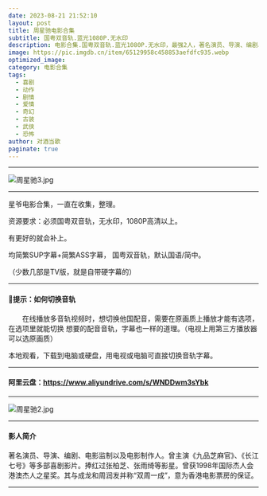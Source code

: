 ```yaml
---
date: 2023-08-21 21:52:10
layout: post
title: 周星驰电影合集
subtitle: 国粤双音轨.蓝光1080P.无水印
description: 电影合集.国粤双音轨.蓝光1080P.无水印，最强2人，著名演员、导演、编剧、电影监制以及电影制作人。曾主演《九品芝麻官》、《长江七号》等多部喜剧影片。捧红过张柏芝、张雨绮等影星...
image: https://pic.imgdb.cn/item/65129958c458853aefdfc935.webp
optimized_image: 
category: 电影合集
tags:
  - 喜剧
  - 动作
  - 剧情
  - 爱情
  - 奇幻
  - 古装
  - 武侠
  - 恐怖
author: 对酒当歌
paginate: true
---
```


---
![周星驰3.jpg](https://pic.imgdb.cn/item/65129944c458853aefdfaec3.webp)

---
星爷电影合集，一直在收集，整理。  

资源要求：必须国粤双音轨，无水印，1080P高清以上。  

有更好的就会补上。  

均简繁SUP字幕+简繁ASS字幕， 国粤双音轨，默认国语/简中。

（少数几部是TV版，就是自带硬字幕的）

---

#### 🔔提示：如何切换音轨

　　在线播放多音轨视频时，想切换他国配音，需要在原画质上播放才能有选项，在选项里就能切换
想要的配音音轨，字幕也一样的道理。（电视上用第三方播放器可以选原画质）

本地观看，下载到电脑或硬盘，用电视或电脑可直接切换音轨字幕。

---

 #### 阿里云盘：<https://www.aliyundrive.com/s/WNDDwm3sYbk>

---
![周星驰2.jpg](https://pic.imgdb.cn/item/6512996bc458853aefdfdfee.webp)

---

#### 影人简介

著名演员、导演、编剧、电影监制以及电影制作人。曾主演《九品芝麻官》、《长江七号》等多部喜剧影片。捧红过张柏芝、张雨绮等影星。曾获1998年国际杰人会港澳杰人之星奖。其与成龙和周润发并称“双周一成”，意为香港电影票房的保证。

---
